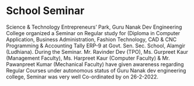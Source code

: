 # School Seminar
Science & Technology Entrepreneurs’ Park, Guru Nanak Dev Engineering College organized a Seminar on Regular study for (Diploma in Computer Application, Business Administration, Fashion Technology, CAD & CNC Programming & Accounting Tally ERP-9 at Govt. Sen. Sec. School, Alamgir (Ludhiana). During the Seminar. Mr. Ravinder Dev (TPO), Ms. Gurpreet Kaur (Management Faculty), Ms. Harpreet Kaur (Computer Faculty) & Mr. Pawanpreet Kumar (Mechanical Faculty) have given awareness regarding Regular Courses under autonomous status of Guru Nanak dev engineering college, Seminar was very well Co-ordinated by on 26-2-2022.